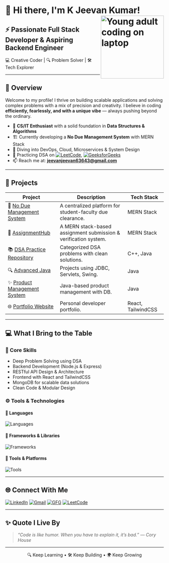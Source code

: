 
# 👋 Hi there, I'm K Jeevan Kumar! <img align="right" src="https://media.giphy.com/media/RbDKaczqWovIugyJmW/giphy.gif" alt="Young adult coding on laptop" width="200"/>

## ⚡ Passionate Full Stack Developer & Aspiring Backend Engineer  
💻 Creative Coder | 🔍 Problem Solver | 🛠 Tech Explorer

--- 
## 🌟 Overview

Welcome to my profile! I thrive on building scalable applications and solving complex problems with a mix of precision and creativity. I believe in coding **efficiently, fearlessly, and with a unique vibe** — always pushing beyond the ordinary.

- 🚀 **CS/IT Enthusiast** with a solid foundation in **Data Structures & Algorithms**
- 🏗️ Currently developing a **No Due Management System** with MERN Stack
- 🔎 Diving into DevOps, Cloud, Microservices & System Design
- 🧠 Practicing DSA on [![LeetCode](https://img.shields.io/badge/LeetCode-orange?style=flat&logo=leetcode&logoColor=white)](https://leetcode.com/u/kjeevankumar08/), [![GeeksforGeeks](https://img.shields.io/badge/GFG-00FF66?style=flat&logo=geeksforgeeks&logoColor=white)](https://www.geeksforgeeks.org/user/jeevankumar08/)
- 📫 Reach me at: **[jeevanjeevan63643@gmail.com](mailto:jeevanjeevan63643@gmail.com)**

---

## 🚀 Projects

| Project | Description | Tech Stack |
|--------|-------------|------------|
| 🔗 [No Due Management System](https://github.com/KJeevanKumar/no-due-management) | A centralized platform for student-faculty due clearance. | MERN Stack |
| 📘 [AssignmentHub](https://github.com/jeevankumar812/AssignmentHub) | A MERN stack-based assignment submission & verification system. | MERN Stack |
| 📚 [DSA Practice Repository](https://github.com/jeevankumar812/DSA-Practice---Jeevan) | Categorized DSA problems with clean solutions. | C++, Java |
| 🔍 [Advanced Java](https://github.com/jeevankumar812/Advanced-Java) | Projects using JDBC, Servlets, Swing. | Java |
| ✨ [Product Management System](https://github.com/jeevankumar812/Product_Management_System) | Java-based product management with DB. | Java |
| 🌐 [Portfolio Website](https://github.com/KJeevanKumar/portfolio) | Personal developer portfolio. | React, TailwindCSS |

---

## 💻 What I Bring to the Table

### 🧠 Core Skills
- Deep Problem Solving using DSA
- Backend Development (Node.js & Express)
- RESTful API Design & Architecture
- Frontend with React and TailwindCSS
- MongoDB for scalable data solutions
- Clean Code & Modular Design

### ⚙️ Tools & Technologies

#### 📌 Languages
![Languages](https://skillicons.dev/icons?i=js,ts,cpp,java,py,html,css)

#### 🧰 Frameworks & Libraries
![Frameworks](https://skillicons.dev/icons?i=react,nodejs,express,mongodb)

#### 🔧 Tools & Platforms
![Tools](https://skillicons.dev/icons?i=git,github,vscode,postman,vercel)

---

## 🌐 Connect With Me

<p align="left">
  <a href="https://www.linkedin.com/in/k-jeevan-kumar-5b540b266/"><img src="https://img.shields.io/badge/LinkedIn-blue?logo=linkedin&logoColor=white" alt="LinkedIn" /></a>
  <a href="mailto:jeevanjeevan63643@gmail.com"><img src="https://img.shields.io/badge/Gmail-red?logo=gmail&logoColor=white" alt="Gmail" /></a>
  <a href="https://www.geeksforgeeks.org/user/jeevankumar08/"><img src="https://img.shields.io/badge/GFG-00FF66?style=flat&logo=geeksforgeeks&logoColor=white" alt="GFG" /></a>
  <a href="https://leetcode.com/u/kjeevankumar08/"><img src="https://img.shields.io/badge/LeetCode-orange?style=flat&logo=leetcode&logoColor=white" alt="LeetCode" /></a>
</p>

---

## ✨ Quote I Live By

> *“Code is like humor. When you have to explain it, it’s bad.” — Cory House*

---

<p align="center">
  🔍 Keep Learning • 🛠 Keep Building • 🌍 Keep Growing
</p>
